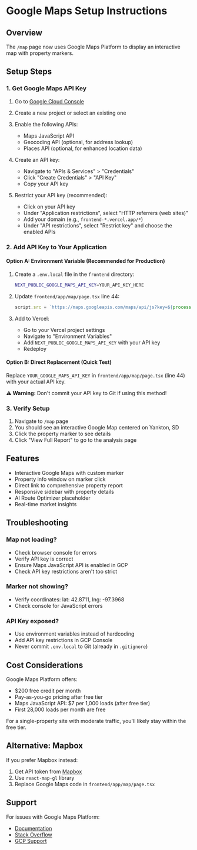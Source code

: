 # Google Maps Setup Instructions

## Overview
The `/map` page now uses Google Maps Platform to display an interactive map with property markers.

## Setup Steps

### 1. Get Google Maps API Key

1. Go to [Google Cloud Console](https://console.cloud.google.com/)
2. Create a new project or select an existing one
3. Enable the following APIs:
   - Maps JavaScript API
   - Geocoding API (optional, for address lookup)
   - Places API (optional, for enhanced location data)

4. Create an API key:
   - Navigate to "APIs & Services" > "Credentials"
   - Click "Create Credentials" > "API Key"
   - Copy your API key

5. Restrict your API key (recommended):
   - Click on your API key
   - Under "Application restrictions", select "HTTP referrers (web sites)"
   - Add your domain (e.g., `frontend-*.vercel.app/*`)
   - Under "API restrictions", select "Restrict key" and choose the enabled APIs

### 2. Add API Key to Your Application

#### Option A: Environment Variable (Recommended for Production)
1. Create a `.env.local` file in the `frontend` directory:
   ```bash
   NEXT_PUBLIC_GOOGLE_MAPS_API_KEY=YOUR_API_KEY_HERE
   ```

2. Update `frontend/app/map/page.tsx` line 44:
   ```typescript
   script.src = `https://maps.googleapis.com/maps/api/js?key=${process.env.NEXT_PUBLIC_GOOGLE_MAPS_API_KEY}&callback=initMap`;
   ```

3. Add to Vercel:
   - Go to your Vercel project settings
   - Navigate to "Environment Variables"
   - Add `NEXT_PUBLIC_GOOGLE_MAPS_API_KEY` with your API key
   - Redeploy

#### Option B: Direct Replacement (Quick Test)
Replace `YOUR_GOOGLE_MAPS_API_KEY` in `frontend/app/map/page.tsx` (line 44) with your actual API key.

**⚠️ Warning:** Don't commit your API key to Git if using this method!

### 3. Verify Setup

1. Navigate to `/map` page
2. You should see an interactive Google Map centered on Yankton, SD
3. Click the property marker to see details
4. Click "View Full Report" to go to the analysis page

## Features

- Interactive Google Maps with custom marker
- Property info window on marker click
- Direct link to comprehensive property report
- Responsive sidebar with property details
- AI Route Optimizer placeholder
- Real-time market insights

## Troubleshooting

### Map not loading?
- Check browser console for errors
- Verify API key is correct
- Ensure Maps JavaScript API is enabled in GCP
- Check API key restrictions aren't too strict

### Marker not showing?
- Verify coordinates: lat: 42.8711, lng: -97.3968
- Check console for JavaScript errors

### API Key exposed?
- Use environment variables instead of hardcoding
- Add API key restrictions in GCP Console
- Never commit `.env.local` to Git (already in `.gitignore`)

## Cost Considerations

Google Maps Platform offers:
- $200 free credit per month
- Pay-as-you-go pricing after free tier
- Maps JavaScript API: $7 per 1,000 loads (after free tier)
- First 28,000 loads per month are free

For a single-property site with moderate traffic, you'll likely stay within the free tier.

## Alternative: Mapbox

If you prefer Mapbox instead:
1. Get API token from [Mapbox](https://www.mapbox.com/)
2. Use `react-map-gl` library
3. Replace Google Maps code in `frontend/app/map/page.tsx`

## Support

For issues with Google Maps Platform:
- [Documentation](https://developers.google.com/maps/documentation)
- [Stack Overflow](https://stackoverflow.com/questions/tagged/google-maps)
- [GCP Support](https://cloud.google.com/support)

